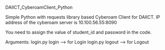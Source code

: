 DAIICT_CyberoamClient_Python

Simple Python with requests library based Cyberoam Client for DAIICT.
IP address of the cyberoam server is 10.100.56.55:8090

You need to assign the value of student_id and password in the code.

Arguments:
login.py login --> for Login 
login.py logout --> for Logout


